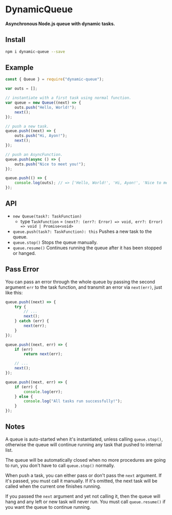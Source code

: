# DynamicQueue

**Asynchronous Node.js queue with dynamic tasks.**

## Install

```sh
npm i dynamic-queue --save
```

## Example

```javascript
const { Queue } = require("dynamic-queue");

var outs = [];

// instantiate with a first task using normal function.
var queue = new Queue((next) => {
    outs.push("Hello, World!");
    next();
});

// push a new task.
queue.push((next) => {
    outs.push("Hi, Ayon!");
    next();
});

// push an AsyncFunction.
queue.push(async () => {
    outs.push("Nice to meet you!");
});

queue.push(() => {
    console.log(outs); // => ['Hello, World!', 'Hi, Ayon!', 'Nice to meet you!']
});
```

## API

- `new Queue(task?: TaskFunction)`
    - type `TaskFunction` = `(next?: (err?: Error) => void, err?: Error) => void | Promise<void>`
- `queue.push(task?: TaskFunction): this` Pushes 
    a new task to the queue.
- `queue.stop()` Stops the queue manually.
- `queue.resume()` Continues running the queue after it has been stopped or 
    hanged.

## Pass Error

You can pass an error through the whole queue by passing the second argument 
`err` to the task function, and transmit an error via `next(err)`, just 
like this:

```javascript
queue.push((next) => {
    try {
        // ...
        next();
    } catch (err) {
        next(err);
    }
});

queue.push((next, err) => {
    if (err)
        return next(err);

    // ...
    next();
});

queue.push((next, err) => {
    if (err) {
        console.log(err);
    } else {
        console.log("All tasks run successfully!");
    }
});
```

## Notes

A queue is auto-started when it's instantiated, unless calling `queue.stop()`,
otherwise the queue will continue running any task that pushed to internal 
list.

The queue will be automatically closed when no more procedures are going to 
run, you don't have to call `queue.stop()` normally.

When push a task, you can either pass or don't pass the `next` argument. If it's
passed, you must call it manually. If it's omitted, the next task will be called
when the current one finishes running.

If you passed the `next` argument and yet not calling it, then the queue will 
hang and any left or new task will never run. You must call `queue.resume()` if 
you want the queue to continue running.